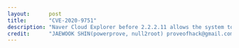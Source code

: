 ```yaml
---
layout:      post
title:       "CVE-2020-9751"
description: "Naver Cloud Explorer before 2.2.2.11 allows the system to download an arbitrary file from the attacker's server and execute it during the upgrade."
credit:      "JAEWOOK SHIN(powerprove, null2root) proveofhack@gmail.com and JINWOO PARK (P4rkJW, CAT-Security)"
---
```

